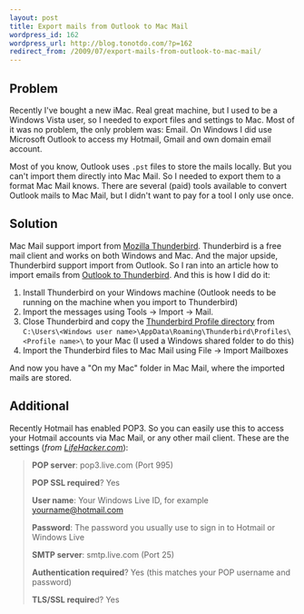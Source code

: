 ```yaml
---
layout: post
title: Export mails from Outlook to Mac Mail
wordpress_id: 162
wordpress_url: http://blog.tonotdo.com/?p=162
redirect_from: /2009/07/export-mails-from-outlook-to-mac-mail/
---
```


## Problem
Recently I've bought a new iMac. Real great machine, but I used to be a Windows Vista user, so I needed to export files and settings to Mac. Most of it was no problem, the only problem was: Email. On Windows I did use Microsoft Outlook to access my Hotmail, Gmail and own domain email account.

Most of you know, Outlook uses `.pst` files to store the mails locally. But you can't import them directly into Mac Mail. So I needed to export them to a format Mac Mail knows. There are several (paid) tools available to convert Outlook mails to Mac Mail, but I didn't want to pay for a tool I only use once.

## Solution
Mac Mail support import from [Mozilla Thunderbird](http://www.mozillamessaging.com/en-US/thunderbird/). Thunderbird is a free mail client and works on both Windows and Mac. And the major upside, Thunderbird support import from Outlook. So I ran into an article how to import emails from [Outlook to Thunderbird](http://kb.mozillazine.org/Import_.pst_files). And this is how I did do it:

1. Install Thunderbird on your Windows machine
(Outlook needs to be running on the machine when you import to Thunderbird)
1. Import the messages using Tools -> Import -> Mail.
1. Close Thunderbird and copy the [Thunderbird Profile directory](http://kb.mozillazine.org/Profile_folder_-_Thunderbird) from
`C:\Users\<Windows user name>\AppData\Roaming\Thunderbird\Profiles\<Profile name>\`
to your Mac (I used a Windows shared folder to do this)
1. Import the Thunderbird files to Mac Mail using File -&gt; Import Mailboxes

And now you have a "On my Mac" folder in Mac Mail, where the imported mails are stored.

## Additional
Recently Hotmail has enabled POP3. So you can easily use this to access your Hotmail accounts via Mac Mail, or any other mail client.
These are the settings (*from [LifeHacker.com](http://lifehacker.com/5169684/hotmail-finally-enables-pop3-worldwide)*):

> **POP server**: pop3.live.com (Port 995)
>
> **POP SSL required**? Yes
>
> **User name**: Your Windows Live ID, for example yourname@hotmail.com
>
> **Password**: The password you usually use to sign in to Hotmail or Windows Live
>
> **SMTP server**: smtp.live.com (Port 25)
>
> **Authentication required**? Yes (this matches your POP username and password)
>
> **TLS/SSL require**d? Yes
